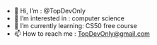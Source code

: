 - 👋 Hi, I’m : @TopDevOnly
- 👀 I’m interested in : computer science
- 🌱 I’m currently learning: CS50 free course
- 📫 How to reach me : TopDevOnly@gmail.com

<!---
TopDevOnly/TopDevOnly is a ✨ special ✨ repository because its `README.md` (this file) appears on your GitHub profile.
You can click the Preview link to take a look at your changes.
--->
